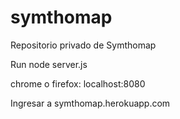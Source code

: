 # symthomap

Repositorio privado de Symthomap

Run
  node server.js
  
  chrome o firefox: localhost:8080

Ingresar a symthomap.herokuapp.com
